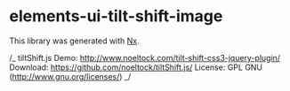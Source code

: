 # elements-ui-tilt-shift-image

This library was generated with [Nx](https://nx.dev).

/_
tiltShift.js
Demo: http://www.noeltock.com/tilt-shift-css3-jquery-plugin/
Download: https://github.com/noeltock/tiltShift.js/
License: GPL GNU (http://www.gnu.org/licenses/)
_/
